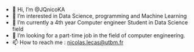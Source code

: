 - 👋 Hi, I’m @JQnicoKA
- 👀 I’m interested in Data Science, programming and Machine Learning
- 🌱 I’m currently a 4th year Computer engineer Student in Data Science field
- 💞️ I’m looking for a part-time job in the field of computer engineering.
- 📫 How to reach me : nicolas.lecas@utbm.fr

<!---
JQnicoKA/JQnicoKA is a ✨ special ✨ repository because its `README.md` (this file) appears on your GitHub profile.
You can click the Preview link to take a look at your changes.
--->
